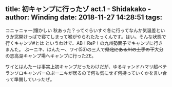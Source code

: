 title: 初キャンプに行ったゾ act.1 - Shidakako -
author: Winding
date: 2018-11-27 14:28:51
tags:
---
コニャニャー(懐かしい
秋あった？ってぐらいすぐ冬に行ってなんか気温差というか窓開けっぱで寝てしまって喉がやられたたっくんです。はい。そんな状態で行くキャンプ#とは
というわけで、AB！ReP！の九州勢面子でキャンプに行きまんた。
ぷーニキ、はんたー、ワイ(53)の三人で<s>県北にある川の土手の下</s>大分の志高湖キャンプ場へキャンプに行ったZE。

ワイとはんたーは事実上初キャンプだったわけだが、ゆるキャンドハマリ超ベテランソロキャンパーのぷーニキが居るので何も気にせず何持っていくかを言い合って準備していったぜ。